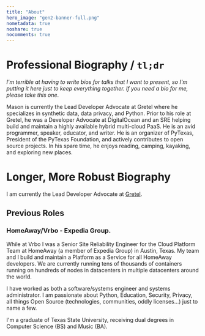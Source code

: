 ```yaml
---
title: "About"
hero_image: "gen2-banner-full.png"
nometadata: true
noshare: true
nocomments: true
---
```


# Professional Biography / `tl;dr`
_I'm terrible at having to write bios for talks that I want to present, so I'm
putting it here just to keep everything together. If you need a bio for me, 
please take this one_.

Mason is currently the Lead Developer Advocate at Gretel where he specializes in 
synthetic data, data privacy, and Python. Prior to his role at Gretel, he was a 
Developer Advocate at DigitalOcean and an SRE helping build and maintain a highly
available hybrid multi-cloud PaaS. He is an avid programmer, speaker, educator, and
writer. He is an organizer of PyTexas, President of the PyTexas Foundation, and actively
contributes to open source projects. In his spare time, he enjoys reading, camping, 
kayaking, and exploring new places.


# Longer, More Robust Biography
I am currently the Lead Developer Advocate at [Gretel](https://gretel.ai).

## Previous Roles

### HomeAway/Vrbo - Expedia Group.
While at Vrbo I was a Senior Site Reliability Engineer for the Cloud Platform Team
at HomeAway (a member of Expedia Group) in Austin, Texas. My team and I build
and maintain a Platform as a Service for all HomeAway developers.
We are currently running tens of thousands of containers running on hundreds of
nodes in datacenters in multiple datacenters around the world. 

I have worked as both a software/systems engineer and systems administrator.
I am passionate about Python, Education, Security, Privacy, all things Open
Source (technologies, communities, oddly licenses...) just to name a few.

I'm a graduate of Texas State University, receiving dual degrees in Computer
Science (BS) and Music (BA).
